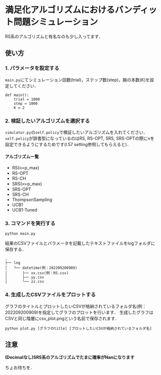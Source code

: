 # 満足化アルゴリズムにおけるバンディット問題シミュレーション
RS系のアルゴリズムと有名なのも少し入ってます．

## 使い方

### 1. パラメータを設定する
`main.py`にてシミュレーション回数(trial)，ステップ数(step)，腕の本数(K)を設定してください．
```
def main():
    trial = 1000
    step = 1000
    K = 2
```

### 2. 検証したいアルゴリズムを選択する
`simulator.py`の`self.policy`で検証したいアルゴリズムを入れてください．
`self.policy`が辞書型になっているのはRS, RS-OPT, SRS, SRS-OPTの際にℵを設定できるようにするためです(l.57 setting参照してもらえると)．

#### アルゴリズム一覧
- RS(ℵ=p_max)
- RS-OPT
- RS-CH
- SRS(ℵ=p_max)
- SRS-OPT
- SRS-CH
- ThompsonSampling
- UCB1
- UCB1-Tuned

### 3. コマンドを実行する
```
python main.py
```
結果のCSVファイルとパラメータを記載したテキストファイルをlogフォルダに保存する．
```
.
├── log
│   └── datetime(例：202209200909)
│       ├── xx.csv(例：RS.csv)
│       ├── yy.csv
│       └── zz.csv
```

### 4. 生成したCSVファイルをプロットする
グラフのタイトルとプロットしたいCSVが格納されているフォルダ名(例：202209200909)を指定してグラフのプロットを行います． 
生成したグラフはCSVと同じ階層にcsv_plot.pngという名前で保存されます．
```
python plot.py [グラフのtitle] [プロットしたいCSVが格納されているフォルダ名]
```

## 注意
**(Decimalなし)SRS系のアルゴリズムでたまに確率がNanになります**

ちょお待ちを．
